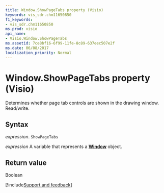 ```yaml
---
title: Window.ShowPageTabs property (Visio)
keywords: vis_sdr.chm11650850
f1_keywords:
- vis_sdr.chm11650850
ms.prod: visio
api_name:
- Visio.Window.ShowPageTabs
ms.assetid: 7ce8bf16-6f99-11fe-8c89-637eec507e2f
ms.date: 06/08/2017
localization_priority: Normal
---
```



# Window.ShowPageTabs property (Visio)

Determines whether page tab controls are shown in the drawing window. Read/write.


## Syntax

_expression_. `ShowPageTabs`

_expression_ A variable that represents a **[Window](Visio.Window.md)** object.


## Return value

Boolean

[!include[Support and feedback](~/includes/feedback-boilerplate.md)]